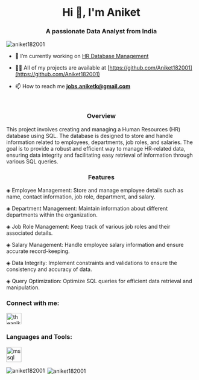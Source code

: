 <h1 align="center">Hi 👋, I'm Aniket</h1>
<h3 align="center">A passionate Data Analyst from India</h3>

<p align="left"> <img src="https://komarev.com/ghpvc/?username=aniket182001&label=Profile%20views&color=0e75b6&style=flat" alt="aniket182001" /> </p>

- 🔭 I’m currently working on [HR Database Management](https://github.com/Aniket182001/HR-Database-Management---SQL)

- 👨‍💻 All of my projects are available at [https://github.com/Aniket182001](https://github.com/Aniket182001)

- 📫 How to reach me **jobs.aniketk@gmail.com**

<br>

<h3 align="center">Overview</h3>

This project involves creating and managing a Human Resources (HR) database using SQL. The database is designed to store and handle information related to employees, departments, job roles, and salaries. The goal is to provide a robust and efficient way to manage HR-related data, ensuring data integrity and facilitating easy retrieval of information through various SQL queries.

<h3 align="center">Features</h3>

<p>◈ Employee Management: Store and manage employee details such as name, contact information, job role, department, and salary.</p>
<p>◈ Department Management: Maintain information about different departments within the organization.</p>
<p>◈ Job Role Management: Keep track of various job roles and their associated details.</p>
<p>◈ Salary Management: Handle employee salary information and ensure accurate record-keeping.</p>
<p>◈ Data Integrity: Implement constraints and validations to ensure the consistency and accuracy of data.</p>
<p>◈ Query Optimization: Optimize SQL queries for efficient data retrieval and manipulation.</p>


<h3 align="left">Connect with me:</h3>
<p align="left">
<a href="https://linkedin.com/in/theaniketkumbhar" target="blank"><img align="center" src="https://raw.githubusercontent.com/rahuldkjain/github-profile-readme-generator/master/src/images/icons/Social/linked-in-alt.svg" alt="theaniketkumbhar" height="30" width="40" /></a>
</p>

<h3 align="left">Languages and Tools:</h3>
<p align="left"> <a href="https://www.microsoft.com/en-us/sql-server" target="_blank" rel="noreferrer"> <img src="https://www.svgrepo.com/show/303229/microsoft-sql-server-logo.svg" alt="mssql" width="40" height="40"/> </a> </p>

<p><img align="left" src="https://github-readme-stats.vercel.app/api/top-langs?username=aniket182001&show_icons=true&locale=en&layout=compact" alt="aniket182001" /></p>

<p>&nbsp;<img align="center" src="https://github-readme-stats.vercel.app/api?username=aniket182001&show_icons=true&locale=en" alt="aniket182001" /></p>
